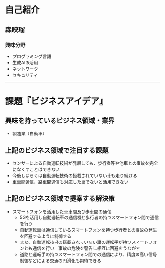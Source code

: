 # 自己紹介

## 森映瑠

### 興味分野

- プログラミング言語
- 生成AIの活用
- ネットワーク
- セキュリティ

* * *

# 課題『ビジネスアイデア』

## 興味を持っているビジネス領域・業界

- 製造業（自動車）

## 上記のビジネス領域で注目する課題

- センサーによる自動運転技術が発展しても、歩行者等や他車との事故を完全になくすことはできない
- 今後しばらくは自動運転技術の搭載されていない車も走り続ける
- 車車間通信、路車間通信も対応した車でないと活用できない

## 上記のビジネス領域で提案する解決策

- スマートフォンを活用した車車間及び歩車間の通信
    - 5Gを活用し自動運転車の通信機と歩行者の持つスマートフォン間で通信を行う
    - 自動運転車は通信しているスマートフォンを持つ歩行者との事故の発生を回避するように制御する
    - また、自動運転技術の搭載されていない車の運転手が持つスマートフォンとも通信を行い、事故の危険を警告し相互に回避をうながす
    - 道路と運転手の持つスマートフォン間での通信により、精度の高い信号制御などによる交通の円滑化も期待できる
    